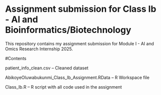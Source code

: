 # Assignment submission for Class Ib - Al and Bioinformatics/Biotechnology

This repository contains my assignment submission for Module I - AI and Omics Research Internship 2025.

#Contents

patient_info_clean.csv – Cleaned dataset

AbikoyeOluwabukunmi_Class_Ib_Assignment.RData – R Workspace file

Class_Ib.R – R script with all code used in the assignment
